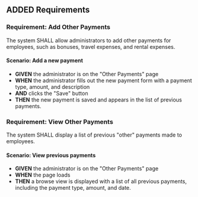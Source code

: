 ## ADDED Requirements
### Requirement: Add Other Payments
The system SHALL allow administrators to add other payments for employees, such as bonuses, travel expenses, and rental expenses.

#### Scenario: Add a new payment
- **GIVEN** the administrator is on the "Other Payments" page
- **WHEN** the administrator fills out the new payment form with a payment type, amount, and description
- **AND** clicks the "Save" button
- **THEN** the new payment is saved and appears in the list of previous payments.

### Requirement: View Other Payments
The system SHALL display a list of previous "other" payments made to employees.

#### Scenario: View previous payments
- **GIVEN** the administrator is on the "Other Payments" page
- **WHEN** the page loads
- **THEN** a browse view is displayed with a list of all previous payments, including the payment type, amount, and date.